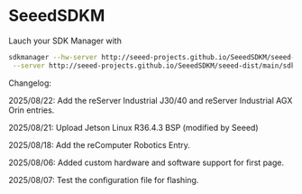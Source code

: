 # SeeedSDKM


Lauch your SDK Manager with


``` sh
sdkmanager --hw-server http://seeed-projects.github.io/SeeedSDKM/seeed-hwdata/sdkml1_repo_hw.json \
 --server http://seeed-projects.github.io/SeeedSDKM/seeed-dist/main/sdkml1_repo.json
```

Changelog:

2025/08/22: Add the reServer Industrial J30/40 and reServer Industrial AGX Orin entries.

2025/08/21: Upload Jetson Linux R36.4.3 BSP (modified by Seeed)

2025/08/18: Add the reComputer Robotics Entry. 

2025/08/06: Added custom hardware and software support for first page.

2025/08/07: Test the configuration file for flashing.